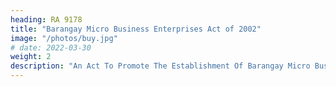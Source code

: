 ```yaml
---
heading: RA 9178
title: "Barangay Micro Business Enterprises Act of 2002"
image: "/photos/buy.jpg"
# date: 2022-03-30
weight: 2
description: "An Act To Promote The Establishment Of Barangay Micro Business Enterprises (bmbes), Providing Incentives And Benefits Therefor, And For Other Purposes"
---
```

